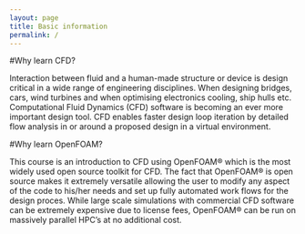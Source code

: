 ```yaml
---
layout: page
title: Basic information
permalink: /
---
```

#Why learn CFD?

Interaction between fluid and a human-made structure or device is design critical in a wide range of engineering disciplines. When designing bridges, cars, wind turbines and when optimising electronics cooling, ship hulls etc. Computational Fluid Dynamics (CFD) software is becoming an ever more important design tool. CFD enables faster design loop iteration by detailed flow analysis in or around a proposed design in a virtual environment.

#Why learn OpenFOAM?

This course is an introduction to CFD using OpenFOAM® which is the most widely used open source toolkit for CFD. The fact that OpenFOAM® is open source makes it extremely versatile allowing the user to modify any aspect of the code to his/her needs and set up fully automated work flows for the design proces. While large scale simulations with commercial CFD software can be extremely expensive due to license fees, OpenFOAM® can be run on massively parallel HPC’s at no additional cost.
